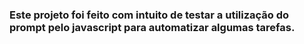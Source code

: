 ### Este projeto foi feito com intuito de testar a utilização do prompt pelo javascript para automatizar algumas tarefas.
